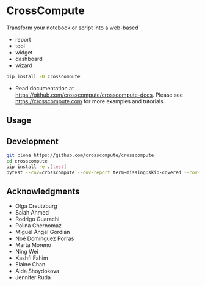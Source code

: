 # CrossCompute

Transform your notebook or script into a web-based

- report
- tool
- widget
- dashboard
- wizard

```bash
pip install -U crosscompute
```

- Read documentation at https://github.com/crosscompute/crosscompute-docs.
Please see https://crosscompute.com for more examples and tutorials.

## Usage

## Development

```bash
git clone https://github.com/crosscompute/crosscompute
cd crosscompute
pip install -e .[test]
pytest --cov=crosscompute --cov-report term-missing:skip-covered --cov-config=tox.ini tests
```

## Acknowledgments

- Olga Creutzburg
- Salah Ahmed
- Rodrigo Guarachi
- Polina Chernomaz
- Miguel Ángel Gordián
- Noé Domínguez Porras
- Marta Moreno
- Ning Wei
- Kashfi Fahim
- Elaine Chan
- Aida Shoydokova
- Jennifer Ruda
